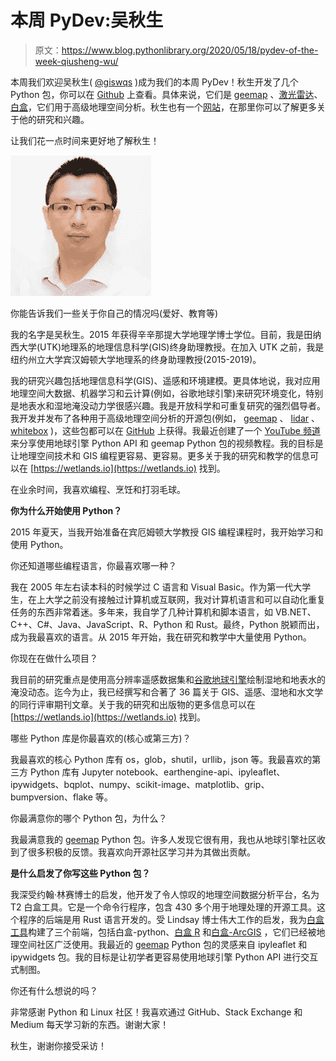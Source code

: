 # 本周 PyDev:吴秋生

> 原文：<https://www.blog.pythonlibrary.org/2020/05/18/pydev-of-the-week-qiusheng-wu/>

本周我们欢迎吴秋生( [@giswqs](https://twitter.com/giswqs) )成为我们的本周 PyDev！秋生开发了几个 Python 包，你可以在 [Github](https://github.com/giswqs) 上查看。具体来说，它们是 [geemap](https://github.com/giswqs/geemap) 、[激光雷达](https://github.com/giswqs/lidar)、[白盒](https://github.com/giswqs/whitebox-python)，它们用于高级地理空间分析。秋生也有一个[网站](https://wetlands.io)，在那里你可以了解更多关于他的研究和兴趣。

让我们花一点时间来更好地了解秋生！

![Qiusheng Wu](img/ba32a6a795f1080c606c3b97227aae5f.png)

你能告诉我们一些关于你自己的情况吗(爱好、教育等)

我的名字是吴秋生。2015 年获得辛辛那提大学地理学博士学位。目前，我是田纳西大学(UTK)地理系的地理信息科学(GIS)终身助理教授。在加入 UTK 之前，我是纽约州立大学宾汉姆顿大学地理系的终身助理教授(2015-2019)。

我的研究兴趣包括地理信息科学(GIS)、遥感和环境建模。更具体地说，我对应用地理空间大数据、机器学习和云计算(例如，谷歌地球引擎)来研究环境变化，特别是地表水和湿地淹没动力学很感兴趣。我是开放科学和可重复研究的强烈倡导者。我开发并发布了各种用于高级地理空间分析的开源包(例如， [geemap](https://github.com/giswqs/geemap) 、 [lidar](https://github.com/giswqs/lidar) 、 [whitebox](https://github.com/giswqs/whitebox-python) )，这些包都可以在 [GitHub](https://github.com/giswqs) 上获得。我最近创建了一个 [YouTube 频道](https://www.youtube.com/c/QiushengWu)来分享使用地球引擎 Python API 和 geemap Python 包的视频教程。我的目标是让地理空间技术和 GIS 编程更容易、更容易。更多关于我的研究和教学的信息可以在 [https://wetlands.io](https://wetlands.io) 找到。

在业余时间，我喜欢编程、烹饪和打羽毛球。

**你为什么开始使用 Python？**

2015 年夏天，当我开始准备在宾厄姆顿大学教授 GIS 编程课程时，我开始学习和使用 Python。

你还知道哪些编程语言，你最喜欢哪一种？

我在 2005 年左右读本科的时候学过 C 语言和 Visual Basic。作为第一代大学生，在上大学之前没有接触过计算机或互联网，我对计算机语言和可以自动化重复任务的东西非常着迷。多年来，我自学了几种计算机和脚本语言，如 VB.NET、C++、C#、Java、JavaScript、R、Python 和 Rust。最终，Python 脱颖而出，成为我最喜欢的语言。从 2015 年开始，我在研究和教学中大量使用 Python。

你现在在做什么项目？

我目前的研究重点是使用高分辨率遥感数据集和[谷歌地球引擎](https://earthengine.google.com/)绘制湿地和地表水的淹没动态。迄今为止，我已经撰写和合著了 36 篇关于 GIS、遥感、湿地和水文学的同行评审期刊文章。关于我的研究和出版物的更多信息可以在 [https://wetlands.io](https://wetlands.io) 找到。

哪些 Python 库是你最喜欢的(核心或第三方)？

我最喜欢的核心 Python 库有 os，glob，shutil，urllib，json 等。我最喜欢的第三方 Python 库有 Jupyter notebook、earthengine-api、ipyleaflet、ipywidgets、bqplot、numpy、scikit-image、matplotlib、grip、bumpversion、flake 等。

你最满意你的哪个 Python 包，为什么？

我最满意我的 [geemap](https://github.com/giswqs/geemap) Python 包。许多人发现它很有用，我也从地球引擎社区收到了很多积极的反馈。我喜欢向开源社区学习并为其做出贡献。

**是什么启发了你写这些 Python 包？**

我深受约翰·林赛博士的启发，他开发了令人惊叹的地理空间数据分析平台，名为 T2 白盒工具。它是一个命令行程序，包含 430 多个用于地理处理的开源工具。这个程序的后端是用 Rust 语言开发的。受 Lindsay 博士伟大工作的启发，我为[白盒工具](https://github.com/giswqs/whitebox-python)构建了三个前端，包括白盒-python、[白盒 R](https://github.com/giswqs/whiteboxR) 和[白盒-ArcGIS](https://github.com/giswqs/WhiteboxTools-ArcGIS) ，它们已经被地理空间社区广泛使用。我最近的 [geemap](https://github.com/giswqs/geemap) Python 包的灵感来自 ipyleaflet 和 ipywidgets 包。我的目标是让初学者更容易使用地球引擎 Python API 进行交互式制图。

你还有什么想说的吗？

非常感谢 Python 和 Linux 社区！我喜欢通过 GitHub、Stack Exchange 和 Medium 每天学习新的东西。谢谢大家！

秋生，谢谢你接受采访！